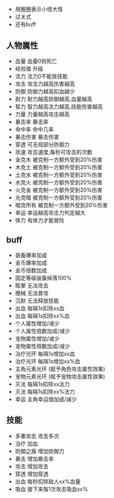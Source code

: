 ## 
- 用圈圈表示小怪大怪
- 过关式
- 还有buff

## 人物属性
- 血量 血量0则死亡
- 经验值 升级
- 法力 法力0不能放技能
- 攻击 攻击力越高伤害越高
- 防御 防御力越高扣血越少
- 耐力 耐力越高防御越高,血量越高
- 智力 智力越高法力越高,技能伤害越高
- 力量 力量越高攻击越高
- 暴击率 暴击率
- 命中率 命中几率
- 暴击伤害 暴击伤害
- 穿透 可无视部分防御力
- 攻速 攻击速度,每秒可攻击的次数
- 金克木 被克制一方额外受到20%伤害
- 木克土 被克制一方额外受到20%伤害
- 土克水 被克制一方额外受到20%伤害
- 水克火 被克制一方额外受到20%伤害
- 火克金 被克制一方额外受到20%伤害
- 光克暗 被克制一方额外受到20%伤害
- 暗克所有 被克制一方额外受到20%伤害
- 幸运 幸运越高攻击力判定越大
- 体力 有体力才能冒险

## buff
- 装备爆率加成
- 金币爆率加成
- 金币倍数加成
- 固定等级装备掉落100%
- 眩晕 无法攻击
- 缴械 无法普攻
- 沉默 无法释放技能
- 出血 每隔1s扣除xx血
- 出血 每隔1s扣除xx%血
- 个人属性增加/减少
- 个人属性倍数加成/减少
- 宠物属性增加/减少
- 宠物属性倍数加成/减少
- 治疗光环 每隔1s增加xx血
- 治疗光环 每隔1s增加xx%血
- 主角元素光环 (赋予角色攻击属性效果)
- 宠物元素光环 (赋予宠物攻击属性效果)
- 灭法 每隔1s扣除xx法力
- 灭法 每隔1s扣除xx%法力
- 幸运 主角幸运值加成/减少

## 技能
- 多重攻击 攻击多次
- 治疗 加血
- 防御之盾 增加防御力
- 暴击 增加暴击率
- 攻击 增加攻击
- 穿透 增加穿透
- 出血 每秒扣除敌人xx%血量
- 吸血 接下来每1次攻击吸血xx%

##  
